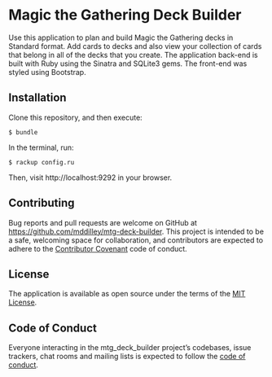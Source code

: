 # Magic the Gathering Deck Builder

Use this application to plan and build Magic the Gathering decks in Standard format. Add cards to decks and also view your collection of cards that belong in all of the decks that you create. The application back-end is built with Ruby using the Sinatra and SQLite3 gems. The front-end was styled using Bootstrap.

## Installation

Clone this repository, and then execute:

    $ bundle

In the terminal, run:

    $ rackup config.ru

Then, visit http://localhost:9292 in your browser.

## Contributing

Bug reports and pull requests are welcome on GitHub at https://github.com/mddilley/mtg-deck-builder. This project is intended to be a safe, welcoming space for collaboration, and contributors are expected to adhere to the [Contributor Covenant](http://contributor-covenant.org) code of conduct.

## License

The application is available as open source under the terms of the [MIT License](https://opensource.org/licenses/MIT).

## Code of Conduct

Everyone interacting in the mtg_deck_builder project’s codebases, issue trackers, chat rooms and mailing lists is expected to follow the [code of conduct](https://github.com/mddilley/mtg-deck-builder/blob/master/CODE_OF_CONDUCT.md).
